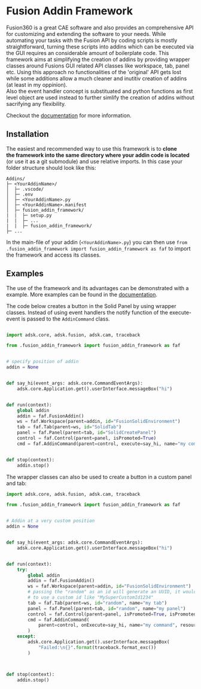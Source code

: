 # Fusion Addin Framework
Fusion360 is a great CAE software and also provides an comprehensive API for 
customizing and extending the software to your needs.
While automating your tasks with the Fusion API by coding scripts is mostly 
straightforward, turning these scripts into addins which can be executed via 
the GUI requires an considerable amount of boilerplate code.
This framework aims at simplifying the creation of addins by providing wrapper 
classes around Fusions GUI related API classes like workspace, tab, panel etc.
Using this approach no functionalities of the 'original' API gets lost while some 
additions allow a much cleaner and inutitiv creation of addins (at least in my 
oppinion).  
Also the event handler concept is substituated and python functions as first 
level object are used instead to further simlify the creation of addins without
sacrifying any flexibility.

Checkout the [documentation](https://fusion-addin-framework.readthedocs.io/en/latest/) for more information.


## Installation
The easiest and recommended way to use this framework is to **clone  
the framework into the same directory where your addin code is located** 
(or use it as a git submodule) and use relative imports.
In this case your folder structure should look like this:
```
Addins/
├─ <YourAddinName>/
│  ├─ .vscode/
│  ├─ .env
│  ├─ <YourAddinName>.py
│  ├─ <YourAddinName>.manifest
│  ├─ fusion_addin_framework/
|  |  ├─ setup.py
|  |  ├─ ...
|  |  ├─ fusion_addin_framework/
├─ ...
```
In the main-file of your addin (`<YourAddinName>.py`) you can then use 
`from .fusion_addin_framework import fusion_addin_framework as faf`
to import the framework and access its classes.

## Examples
The use of the framework and its advantages can be demonstrated with a example.
More examples can be found in the [documentation](https://fusion-addin-framework.readthedocs.io/en/latest/).

The code below creates a button in the Solid Panel by using wrapper classes.
Instead of using event handlers the notify function of the execute-event is passed
to the `AddinCommand` class.
```python

import adsk.core, adsk.fusion, adsk.cam, traceback

from .fusion_addin_framework import fusion_addin_framework as faf


# specify position of addin
addin = None


def say_hi(event_args: adsk.core.CommandEventArgs):
    adsk.core.Application.get().userInterface.messageBox("hi")


def run(context):
    global addin
    addin = faf.FusionAddin()
    ws = faf.Workspace(parent=addin, id="FusionSolidEnvironment")
    tab = faf.Tab(parent=ws, id="SolidTab")
    panel = faf.Panel(parent=tab, id="SolidCreatePanel")
    control = faf.Control(parent=panel, isPromoted=True)
    cmd = faf.AddinCommand(parent=control, execute=say_hi, name="my command")


def stop(context):
    addin.stop()
```

The wrapper classes can also be used to create a button in a custom panel and tab:

```python
import adsk.core, adsk.fusion, adsk.cam, traceback

from .fusion_addin_framework import fusion_addin_framework as faf


# Addin at a very custom position
addin = None


def say_hi(event_args: adsk.core.CommandEventArgs):
    adsk.core.Application.get().userInterface.messageBox("hi")


def run(context):
    try:
        global addin
        addin = faf.FusionAddin()
        ws = faf.Workspace(parent=addin, id="FusionSolidEnvironment")
        # passing the "random" as an id will generate an UUID, it would be also possible
        # to use a custom id like "MySuperCustomId1234"
        tab = faf.Tab(parent=ws, id="random", name="my tab")
        panel = faf.Panel(parent=tab, id="random", name="my panel")
        control = faf.Control(parent=panel, isPromoted=True, isPromotedByDefault=True)
        cmd = faf.AddinCommand(
            parent=control, onExecute=say_hi, name="my command", resourceFolder="cubes"
        )
    except:
        adsk.core.Application.get().userInterface.messageBox(
            "Failed:\n{}".format(traceback.format_exc())
        )



def stop(context):
    addin.stop()
```